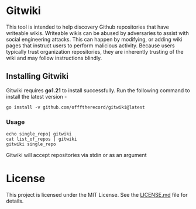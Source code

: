 # Gitwiki

This tool is intended to help discovery Github repositories that have writeable wikis. Writeable wikis can be abused by adversaries to assist with social engineering attacks. This can happen by modifying, or adding wiki pages that instruct users to perform malicious activity. Because users typically trust organization repositories, they are inherently trusting of the wiki and may follow instructions blindly.


## Installing Gitwiki

Gitwiki requires  **go1.21**  to install successfully. Run the following command to install the latest version -
```
go install -v github.com/offftherecord/gitwiki@latest
```


### Usage
```
echo single_repo| gitwiki
cat list_of_repos | gitwiki
gitwiki single_repo
```
Gitwiki will accept repositories via stdin or as an argument

# License
This project is licensed under the MIT License. See the [LICENSE.md](LICENSE.md) file for details.
